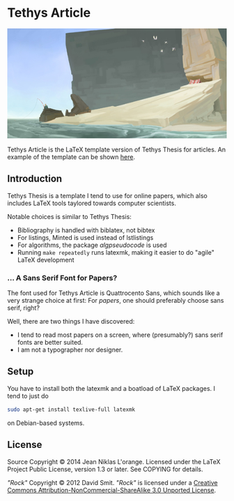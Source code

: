 # Tethys Article

<p align="center">
  <img src="fig/rock.jpg" alt="Rock"/>
</p>

Tethys Article is the LaTeX template version of Tethys Thesis for articles. An
example of the template can be shown
[here](http://hypirion.com/pdf/tethysarticle.pdf).

## Introduction

Tethys Thesis is a template I tend to use for online papers, which also includes
LaTeX tools taylored towards computer scientists.

Notable choices is similar to Tethys Thesis:

* Bibliography is handled with biblatex, not bibtex
* For listings, Minted is used instead of lstlistings
* For algorithms, the package *algpseudocode* is used
* Running `make repeatedly` runs latexmk, making it easier to do "agile" LaTeX
  development

### ... A Sans Serif Font for Papers?

The font used for Tethys Article is Quattrocento Sans, which sounds like a very
strange choice at first: For *papers*, one should preferably choose sans serif,
right?

Well, there are two things I have discovered:

* I tend to read most papers on a screen, where (presumably?) sans serif fonts
  are better suited.
* I am not a typographer nor designer.

## Setup

You have to install both the latexmk and a boatload of LaTeX packages. I tend to
just do

```bash
sudo apt-get install texlive-full latexmk
```

on Debian-based systems.

## License

Source Copyright © 2014 Jean Niklas L'orange. Licensed under the LaTeX Project
Public License, version 1.3 or later. See COPYING for details.

*"Rock"* Copyright © 2012 David Smit. *"Rock"* is licensed under a
[Creative Commons Attribution-NonCommercial-ShareAlike 3.0 Unported License][cc-by-nc-sa].
 
[cc-by-nc-sa]: http://creativecommons.org/licenses/by-nc-sa/3.0/
